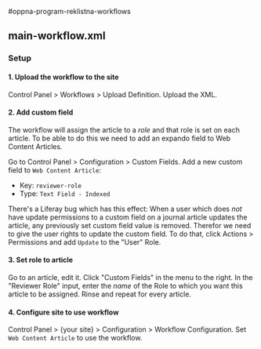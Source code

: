 #oppna-program-reklistna-workflows


## main-workflow.xml

### Setup

#### 1. Upload the workflow to the site
Control Panel > Workflows > Upload Definition. Upload the XML.

#### 2. Add custom field
The workflow will assign the article to a _role_ and that role is set on each article. To be able to do this we need to add an expando field to Web Content Articles.

Go to Control Panel > Configuration > Custom Fields. Add a new custom field to `Web Content Article`:

* Key: `reviewer-role`
* Type: `Text Field - Indexed`

There's a Liferay bug which has this effect:
When a user which does _not_ have update permissions to a custom field on a journal article updates the article, any previously set custom field value is removed. Therefor we need to give the user rights to update the custom field. To do that, click Actions > Permissions and add `Update` to the "User" Role.

#### 3. Set role to article
Go to an article, edit it. Click "Custom Fields" in the menu to the right. In the "Reviewer Role" input, enter the _name_ of the Role to which you want this article to be assigned. Rinse and repeat for every article.

#### 4. Configure site to use workflow
Control Panel > {your site} > Configuration > Workflow Configuration. Set `Web Content Article` to use the workflow.

